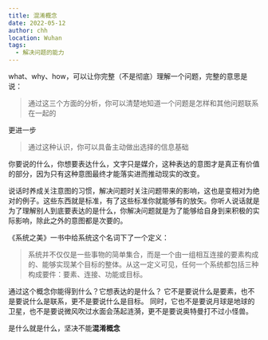 ```yaml
---
title: 混淆概念
date: 2022-05-12
author: chh
location: Wuhan  
tags: 
  - 解决问题的能力
---
```

what、why、how，可以让你完整（不是彻底）理解一个问题，完整的意思是说：
> 通过这三个方面的分析，你可以清楚地知道一个问题是怎样和其他问题联系在一起的

更进一步
> 通过这种认识，你可以具备主动做出选择的信息基础


你要说的什么，你想要表达什么，文字只是媒介，这种表达的意图才是真正有价值的部分，因为只有这种意图最终才能落实进而推动现实的改变。

说话时养成关注意图的习惯，解决问题时关注问题带来的影响，这也是变相对为绝对的例子。这些东西就是标准，有了这些标准你就能够有的放矢。你听人说话就是为了理解别人到底要表达的是什么，你解决问题就是为了能够给自身到来积极的实际影响，除此之外的意图都是次要的。


《系统之美》一书中给系统这个名词下了一个定义：
> 系统并不仅仅是一些事物的简单集合，而是一个由一组相互连接的要素构成的、能够实现某个目标的整体。从这一定义可见，任何一个系统都包括三种构成要件：要素、连接、功能或目标。

通过这个概念你能得到什么？它想表达的是什么？
它不是要说什么是要素，也不是要说什么是联系，更不是要说什么是目标。
同时，它也不是要说月球是地球的卫星，也不是要说微风吹过水面会荡起涟漪，更不是要说奥特曼打不过小怪兽。

是什么就是什么，坚决不能**混淆概念**
